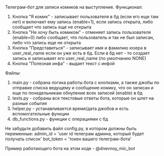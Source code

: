 Телеграм-бот для записи комиков на выступление.
Функционал:
1. Кнопка "Я комик" - записывает пользователя в бд (если его еще там нет) и включает ему запись (enable=1), если запись открыта, либо сообщает что запись еще не открыта
2. Кнопка "Не хочу быть комиком" - отменяет запись пользователя (enable=0) либо сообщает, что пользователь и так не был записан, либо что запись еще не открыта
3. Кнопка "Представиться" - записывает имя и фамилию юзера в user_real_name если он уже есть в бд. Если в бд нет - то создает запись и записывает его user_real_name (по умолчанию NONE)
4. Кнопка "Полезная инфа" - выдает текст с инфой

Файлы:

1. main.py - собрана логика работы бота с кнопками, а также джобы по отправке списка ведущему и сообщение комику, что он записан и еще по понедельникам обнуление всех записей (enable) в бд
2. texts.py - собраны все текстовые ответы бота, которые он шлет на разные события
3. helper.py - устанавливается время/дата джобов и есть вспомогательные функции
4. db_functions.py - функции с операциями с бд

Не забудьте добавить файл config.py, в котором должны быть переменные:
admin_id = 'user id телеграм админа, который будет получать список'
bot_token = 'токен вашего телеграм-бота'

Пример работающего бота на этом коде - @dnevnoy_mic_bot

